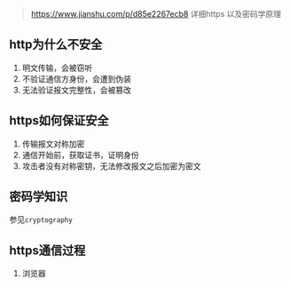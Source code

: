 > https://www.jianshu.com/p/d85e2267ecb8 详细https 以及密码学原理

## http为什么不安全

1. 明文传输，会被窃听
2. 不验证通信方身份，会遭到伪装
3. 无法验证报文完整性，会被篡改

## https如何保证安全

1. 传输报文对称加密
2. 通信开始前，获取证书，证明身份
3. 攻击者没有对称密钥，无法修改报文之后加密为密文

## 密码学知识

参见`cryptography`

## https通信过程

1. 浏览器

